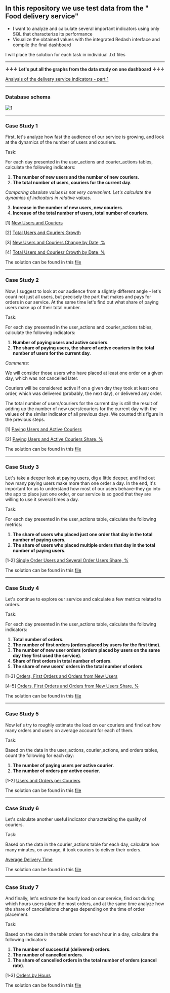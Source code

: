 ##  In this repository we use test data from the " Food delivery service"
* I want to analyze  and calculate several important indicators using only SQL that characterize its performance
* Visualize the obtained values with the integrated Redash interface and compile the final dashboard

I will place the solution for each task in individual .txt files

***
**↓↓↓** **Let's put all the graphs from the data study on one dashboard** **↓↓↓** 

[Analysis of the delivery service indicators - part 1](http://redash.public.karpov.courses/public/dashboards/XBAhoODgM10AZrzBngylXnqy6X4IShKizJRtZqng?org_slug=default)
***
### Database schema

![1](https://i.ibb.co/K6Dr75s/2023-01-24-214337-negate.jpg)

***
### Case Study 1

First, let's analyze how fast the audience of our service is growing, and look at the dynamics of the number of users and couriers. 

Task:

For each day presented in the user_actions and courier_actions tables, calculate the following indicators:

1. **The number of new users and the number of new couriers**.
2. **The total number of users, couriers for the current day**.

_Comparing absolute values is not very convenient. Let's calculate the dynamics of indicators in relative values._

3. **Increase in the number of new users, new couriers**.
4. **Increase  of the total number of users, total number of couriers**.


[1] [New Users and Couriers](http://redash.public.karpov.courses/embed/query/21240/visualization/32378?api_key=kwweD6rAYkwh215CzXgdZF8wmmjgW6Lus0Q0WgKK&)

[2] [Total Users and Couriers Growth](http://redash.public.karpov.courses/embed/query/21240/visualization/32379?api_key=kwweD6rAYkwh215CzXgdZF8wmmjgW6Lus0Q0WgKK&)

[3] [New Users and Couriers Change by Date, %](http://redash.public.karpov.courses/embed/query/21240/visualization/32391?api_key=kwweD6rAYkwh215CzXgdZF8wmmjgW6Lus0Q0WgKK&)

[4] [Total Users and Couriesr Crowth by Date, %](http://redash.public.karpov.courses/embed/query/21240/visualization/32392?api_key=kwweD6rAYkwh215CzXgdZF8wmmjgW6Lus0Q0WgKK&)


The solution can be found in this [file](https://github.com/IharSkalaban/Analysis-of-Food-Delivery-Service-/blob/main/New%20Users%20and%20Couriers.txt)

***
### Case Study 2

Now, I suggest to look at our audience from a slightly different angle - let's count not just all users, but precisely the part that makes and pays for orders in our service. At the same time let's find out what share of paying users make up of their total number.

Task:

For each day presented in the user_actions and courier_actions tables, calculate the following indicators:

1. **Number of paying users and active couriers**.
2. **The share of paying users, the share of active couriers in the total number of users for the current day**.

_Comments:_ 

We will consider those users who have placed at least one order on a given day, which was not cancelled later.

Couriers will be considered active if on a given day they took at least one order, which was delivered (probably, the next day), or delivered any order.

The total number of users/couriers for the current day is still the result of adding up the number of new users/couriers for the current day with the values of the similar indicator of all previous days. We counted this figure in the previous steps.

[1] [Paying Users and Active Couriers](http://redash.public.karpov.courses/embed/query/21276/visualization/32447?api_key=oQf3wceBc2nn3fgZOmN0WTRGkjFVo7X9YbgQutt3&)

[2] [Paying Users and Active Couriers Share, %](http://redash.public.karpov.courses/embed/query/21276/visualization/32448?api_key=oQf3wceBc2nn3fgZOmN0WTRGkjFVo7X9YbgQutt3&)

The solution can be found in this [file](https://github.com/IharSkalaban/Analysis-of-Food-Delivery-Service-/blob/main/Paying%20Users%20and%20Active%20Couriers.txt)

***
### Case Study 3

Let's take a deeper look at paying users, dig a little deeper, and find out how many paying users make more than one order a day. In the end, it's important for us to understand how most of our users behave-they go into the app to place just one order, or our service is so good that they are willing to use it several times a day.

Task:

For each day presented in the user_actions table, calculate the following metrics:

1. **The share of users who placed just one order that day in the total number of paying users**.
2. **The share of users who placed multiple orders that day in the total number of paying users**.

[1-2] [Single Order Users and Several Order Users Share, %](http://redash.public.karpov.courses/embed/query/21382/visualization/32604?api_key=LIvB03lm4f6BiZgPMF2piGeUPr6LSuTEpC9jnKmB&)

The solution can be found in this [file](https://github.com/IharSkalaban/Analysis-of-Food-Delivery-Service-/blob/main/Single%20Order%20Users%20and%20Several%20Order%20Users%20Share%2C%20%25.txt)

***
### Case Study 4

Let's continue to explore our service and calculate a few metrics related to orders.

Task:

For each day presented in the user_actions table, calculate the following indicators:

1. **Total number of orders**.
2. **The number of first orders (orders placed by users for the first time)**.
3. **The number of new user orders (orders placed by users on the same day they first used the service)**.
4. **Share of first orders in total number of orders**.
5. **The share of new users' orders in the total number of orders**.

[1-3] [Orders, First Orders and Orders from New Users](http://redash.public.karpov.courses/embed/query/21414/visualization/32725?api_key=gs5p2BHsO6S6NuReBUrAKFaKGmujfnPMzm1EXtZQ&)

[4-5] [Orders, First Orders and Orders from New Users Share, %](http://redash.public.karpov.courses/embed/query/21414/visualization/32726?api_key=gs5p2BHsO6S6NuReBUrAKFaKGmujfnPMzm1EXtZQ&)

The solution can be found in this [file](https://github.com/IharSkalaban/Analysis-of-Food-Delivery-Service-/blob/main/Orders%2C%20First%20Orders%20and%20Orders%20from%20New%20Users.txt)

***
### Case Study 5

Now let's try to roughly estimate the load on our couriers and find out how many orders and users on average account for each of them.

Task:

Based on the data in the user_actions, courier_actions, and orders tables, count the following for each day:

1. **The number of paying users per active courier**.
2. **The number of orders per active courier**.

[1-2] [Users and Orders per Couriers](http://redash.public.karpov.courses/embed/query/21455/visualization/32738?api_key=k1LbKkvn2dPGnlGgkxhW8KCgWpEuCS0nd0YNio8o&)

The solution can be found in this [file](https://github.com/IharSkalaban/Analysis-of-Food-Delivery-Service-/blob/main/Users%20and%20Orders%20per%20Couriers.txt)

***
### Case Study 6

Let's calculate another useful indicator characterizing the quality of couriers.

Task:

Based on the data in the courier_actions table for each day, calculate how many minutes, on average, it took couriers to deliver their orders.

[Average Delivery Time](http://redash.public.karpov.courses/embed/query/21462/visualization/32749?api_key=zLdKuiIyUNRvDSGUxIl5e42lHc5TF0xksCRSbv3X&)

The solution can be found in this [file](https://github.com/IharSkalaban/Analysis-of-Food-Delivery-Service-/blob/main/Average%20Delivery%20Time.txt)

***
### Case Study 7

And finally, let's estimate the hourly load on our service, find out during which hours users place the most orders, and at the same time analyze how the share of cancellations changes depending on the time of order placement.

Task:

Based on the data in the table orders for each hour in a day, calculate the following indicators:

1. **The number of successful (delivered) orders**.
2. **The number of cancelled orders**.
3. **The share of cancelled orders in the total number of orders (cancel rate)**.

[1-3] [Orders by Hours](http://redash.public.karpov.courses/embed/query/21534/visualization/32843?api_key=gI5QW7bRyCFYx7TqY1RgMsn4YXUgFXJJQ9on63ue&)

The solution can be found in this [file](https://github.com/IharSkalaban/Analysis-of-Food-Delivery-Service-/blob/main/Order%20by%20Hours.txt)

